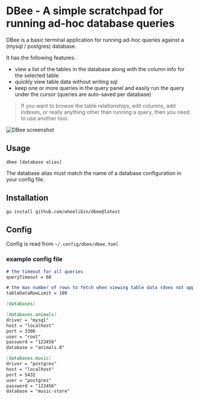 # DBee - A simple scratchpad for running ad-hoc database queries

DBee is a basic terminal application for running ad-hoc queries against a (mysql / postgres) database.

It has the following features:
- view a list of the tables in the database along with the column info for the selected table
- quickly view table data without writing sql
- keep one or more queries in the query panel and easily run the query under the cursor (queries are auto-saved per database)

> If you want to browse the table relationships, edit columns, add indexes, or really anything other than running a query, then you need to use another tool. 

![DBee screenshot](https://github.com/wheelibin/dbee/blob/main/dbee.png?raw=true)

## Usage

`dbee [database alias]`

The database alias must match the name of a database configuration in your config file.

## Installation

`go install github.com/wheelibin/dbee@latest`

## Config

Config is read from `~/.config/dbee/dbee.toml`

### example config file
```markdown
# the timeout for all queries
queryTimeout = 60 

# the max number of rows to fetch when viewing table data (does not apply to ad-hoc queries)
tableDataRowLimit = 100

[databases]

[databases.animals]
driver = "mysql"
host = "localhost"
port = 3306
user = "root"
password = "123456"
database = "animals.0"

[databases.music]
driver = "postgres"
host = "localhost"
port = 5432
user = "postgres"
password = "123456"
database = "music-store"

```


